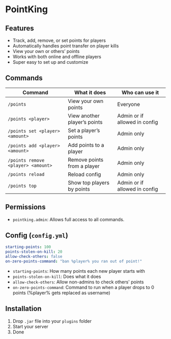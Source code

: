 # PointKing
## Features

- Track, add, remove, or set points for players
- Automatically handles point transfer on player kills
- View your own or others’ points
- Works with both online and offline players
- Super easy to set up and customize
  
## Commands

| Command | What it does | Who can use it |
|---------|---------------|----------------|
| `/points` | View your own points | Everyone |
| `/points <player>` | View another player’s points | Admin or if allowed in config |
| `/points set <player> <amount>` | Set a player’s points | Admin only |
| `/points add <player> <amount>` | Add points to a player | Admin only |
| `/points remove <player> <amount>` | Remove points from a player | Admin only |
| `/points reload` | Reload config | Admin only |
| `/points top` | Show top players by points | Admin or if allowed in config |

## Permissions

- `pointking.admin`: Allows full access to all commands.

## Config (`config.yml`)

```yaml
starting-points: 100
points-stolen-on-kill: 20
allow-check-others: false
on-zero-points-command: "ban %player% you ran out of point!"
```

- `starting-points`: How many points each new player starts with
- `points-stolen-on-kill`: Does what it does
- `allow-check-others`: Allow non-admins to check others' points
- `on-zero-points-command`: Command to run when a player drops to 0 points (%player% gets replaced as username)

## Installation
1. Drop `.jar` file into your `plugins` folder
2. Start your server
3. Done
